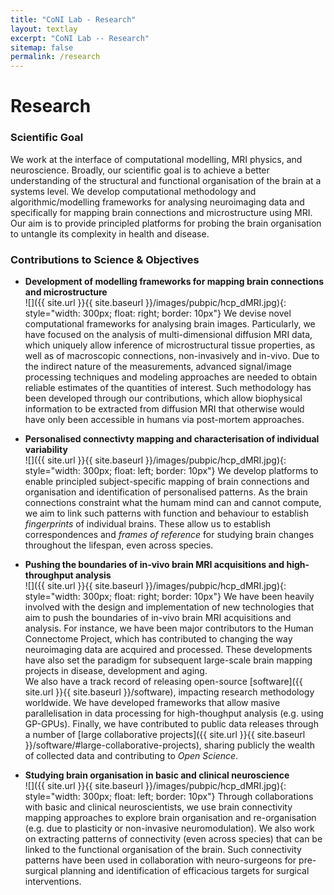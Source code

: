 ```yaml
---
title: "CoNI Lab - Research"
layout: textlay
excerpt: "CoNI Lab -- Research"
sitemap: false
permalink: /research
---
```


# Research

### Scientific Goal
We work at the interface of computational modelling, MRI physics, and neuroscience. Broadly, our scientific goal is to achieve a better
understanding of the structural and functional organisation of the brain at a systems level. We develop computational methodology and
algorithmic/modelling frameworks for analysing neuroimaging data and specifically for mapping brain connections and microstructure using
MRI. Our aim is to provide principled platforms for probing the brain organisation to untangle its complexity in health and disease.

### Contributions to Science & Objectives


* **Development of modelling frameworks for mapping brain connections and microstructure**<br/>
![]({{ site.url }}{{ site.baseurl }}/images/pubpic/hcp_dMRI.jpg){: style="width: 300px; float: right; border: 10px"}
We devise novel computational frameworks for analysing brain images. Particularly, we have focused on the analysis of multi-dimensional diffusion MRI data, which uniquely allow inference of microstructural tissue properties, as well as of macroscopic connections, non-invasively and in-vivo. Due to the indirect nature of the measurements, advanced signal/image processing techniques and modeling approaches are needed to obtain reliable estimates of the quantities of interest. Such methodology has been developed through our contributions, which allow biophysical information to be extracted from diffusion MRI that otherwise would have only been accessible in humans via post-mortem approaches.


* **Personalised connectivty mapping and characterisation of individual variability**<br/>
![]({{ site.url }}{{ site.baseurl }}/images/pubpic/hcp_dMRI.jpg){: style="width: 300px; float: left; border: 10px"}
We develop platforms to enable principled subject-specific mapping of brain connections and organisation and identification of personalised
patterns. As the brain connections constraint what the humam mind can and cannot compute, we aim to link such patterns with function and
behaviour to establish *fingerprints* of individual brains. These allow us to establish correspondences and *frames of
reference* for studying brain changes throughout the lifespan, even across species. 

* **Pushing the boundaries of in-vivo brain MRI acquisitions and high-throughput analysis**<br/>
![]({{ site.url }}{{ site.baseurl }}/images/pubpic/hcp_dMRI.jpg){: style="width: 300px; float: right; border: 10px"}
We have been heavily involved with the design and implementation of new technologies that aim to push the boundaries of in-vivo brain MRI
acquisitions and analysis. For instance, we have been major contributors to the Human Connectome Project, which has contributed to changing the way
neuroimaging data are acquired and processed. These developments have also set the paradigm for subsequent large-scale brain mapping
projects in disease, development and aging.<br/>
We also have a track record of releasing open-source [software]({{ site.url }}{{ site.baseurl }}/software), impacting research methodology worldwide. We
have developed frameworks that allow masive parallelisation in data processing for high-thoughput analysis (e.g. using GP-GPUs). Finally, we have contributed to public data releases through a number of [large collaborative projects]({{ site.url }}{{ site.baseurl }}/software/#large-collaborative-projects), sharing publicly the wealth of collected data and contributing to *Open Science*.

* **Studying brain organisation in basic and clinical neuroscience**<br/>
![]({{ site.url }}{{ site.baseurl }}/images/pubpic/hcp_dMRI.jpg){: style="width: 300px; float: left; border: 10px"}
Through collaborations with basic and clinical neuroscientists, we use brain connectivity mapping approaches to explore brain
organisation and re-organisation (e.g. due to plasticity or non-invasive neuromodulation). We also work on extracting patterns of
connectivity (even across species) that can be linked to the functional organisation of the brain. Such connectivity patterns have been used in collaboration with neuro-surgeons for pre-surgical planning and identification of efficacious targets for surgical interventions.


<p> &nbsp; </p>
